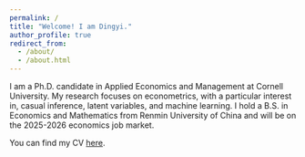 ```yaml
---
permalink: /
title: "Welcome! I am Dingyi."
author_profile: true
redirect_from: 
  - /about/
  - /about.html
---
```


I am a Ph.D. candidate in Applied Economics and Management at Cornell University. My research focuses on econometrics, with a particular interest in, casual inference, latent variables, and machine learning. I hold a B.S. in Economics and Mathematics from Renmin University of China and will be on the 2025-2026 economics job market.

You can find my CV [here](https://dingyili93.github.io/files/CV_Dingyi.pdf).

